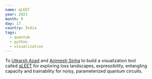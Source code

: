 ```yaml
---
name: qLEET
year: 2021
month: 9
day: 17
country: India
tags:
  - quantum
  - python
  - visualization
---
```

To [Utkarsh Azad](https://obliviateandsurrender.github.io/) and [Animesh Sinha](https://researchweb.iiit.ac.in/~animesh.sinha/home) to build a visualization tool called [qLEET](https://github.com/QLemma/qLEET) for exploring loss landscapes, expressibility, entangling capacity and trainability for noisy, parameterized quantum circuits.
